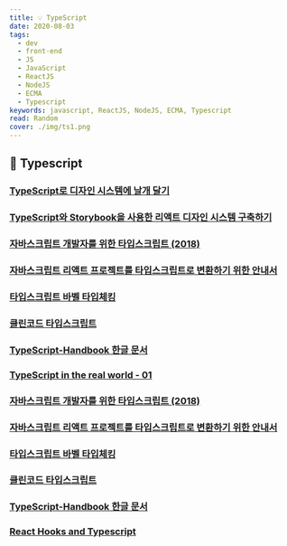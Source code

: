 ```yaml
---
title: 💡 TypeScript
date: 2020-08-03
tags:
  - dev
  - front-end
  - JS
  - JavaScript
  - ReactJS
  - NodeJS
  - ECMA
  - Typescript
keywords: javascript, ReactJS, NodeJS, ECMA, Typescript
read: Random
cover: ./img/ts1.png
---
```


## 📄 Typescript

### [TypeScript로 디자인 시스템에 날개 달기](https://hewonjeong.github.io/how-to-typescript-can-power-design-systems/)

### [TypeScript와 Storybook을 사용한 리액트 디자인 시스템 구축하기](https://velog.io/@velopert/design-system-using-typescript-and-storybook)

### [자바스크립트 개발자를 위한 타입스크립트 (2018)](https://ahnheejong.gitbook.io/ts-for-jsdev/?fbclid=IwAR2sWfWjGfcpvO-iPCS3wQPVDWx3s0uXelgmPqsx11gHL-X_1dEeoqtFqaA)

### [자바스크립트 리액트 프로젝트를 타입스크립트로 변환하기 위한 안내서](https://github.com/gothinkster/react-mobx-realworld-example-app)

### [타입스크립트 바벨 타입체킹](https://github.com/Microsoft/TypeScript-Babel-Starter#readme)

### [클린코드 타입스크립트](https://github.com/738/clean-code-typescript/blob/master/README.md)

### [TypeScript-Handbook 한글 문서](https://typescript-kr.github.io/)

### [TypeScript in the real world - 01](https://teamdable.github.io/techblog/typescript-real-world-01)

### [자바스크립트 개발자를 위한 타입스크립트 (2018)](https://ahnheejong.gitbook.io/ts-for-jsdev/)

### [자바스크립트 리액트 프로젝트를 타입스크립트로 변환하기 위한 안내서](https://github.com/gothinkster/react-mobx-realworld-example-app)

### [타입스크립트 바벨 타입체킹](https://github.com/Microsoft/TypeScript-Babel-Starter#readme)

### [클린코드 타입스크립트](https://github.com/738/clean-code-typescript/blob/master/README.md)

### [TypeScript-Handbook 한글 문서](https://typescript-kr.github.io/)

### [React Hooks and Typescript](https://www.toptal.com/react/react-hooks-typescript-example)

